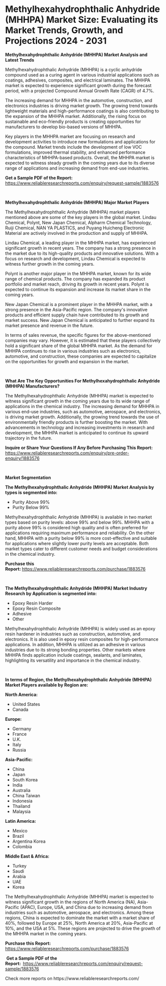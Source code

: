 <p><h1>Methylhexahydrophthalic Anhydride (MHHPA) Market Size: Evaluating its Market Trends, Growth, and Projections 2024 - 2031</h1></p><p><strong>Methylhexahydrophthalic Anhydride (MHHPA) Market Analysis and Latest Trends</strong></p>
<p><p>Methylhexahydrophthalic Anhydride (MHHPA) is a cyclic anhydride compound used as a curing agent in various industrial applications such as coatings, adhesives, composites, and electrical laminates. The MHHPA market is expected to experience significant growth during the forecast period, with a projected Compound Annual Growth Rate (CAGR) of 4.7%. </p><p>The increasing demand for MHHPA in the automotive, construction, and electronics industries is driving market growth. The growing trend towards lightweight materials and high-performance coatings is also contributing to the expansion of the MHHPA market. Additionally, the rising focus on sustainable and eco-friendly products is creating opportunities for manufacturers to develop bio-based versions of MHHPA.</p><p>Key players in the MHHPA market are focusing on research and development activities to introduce new formulations and applications for the compound. Market trends include the development of low VOC formulations, improved thermal stability, and enhanced performance characteristics of MHHPA-based products. Overall, the MHHPA market is expected to witness steady growth in the coming years due to its diverse range of applications and increasing demand from end-use industries.</p></p>
<p><strong>Get a Sample PDF of the Report:&nbsp;</strong> <a href="https://www.reliableresearchreports.com/enquiry/request-sample/1883576">https://www.reliableresearchreports.com/enquiry/request-sample/1883576</a></p>
<p>&nbsp;</p>
<p><strong>Methylhexahydrophthalic Anhydride (MHHPA) Major Market Players</strong></p>
<p><p>The Methylhexahydrophthalic Anhydride (MHHPA) market players mentioned above are some of the key players in the global market. Lindau Chemical, Polynt, New Japan Chemical, Alpharm Chemical Technology, Ruiji Chemical, NAN YA PLASTICS, and Puyang Huicheng Electronic Material are actively involved in the production and supply of MHHPA.</p><p>Lindau Chemical, a leading player in the MHHPA market, has experienced significant growth in recent years. The company has a strong presence in the market due to its high-quality products and innovative solutions. With a focus on research and development, Lindau Chemical is expected to witness further growth in the coming years.</p><p>Polynt is another major player in the MHHPA market, known for its wide range of chemical products. The company has expanded its product portfolio and market reach, driving its growth in recent years. Polynt is expected to continue its expansion and increase its market share in the coming years.</p><p>New Japan Chemical is a prominent player in the MHHPA market, with a strong presence in the Asia-Pacific region. The company's innovative products and efficient supply chain have contributed to its growth and market success. New Japan Chemical is anticipated to further expand its market presence and revenue in the future.</p><p>In terms of sales revenue, the specific figures for the above-mentioned companies may vary. However, it is estimated that these players collectively hold a significant share of the global MHHPA market. As the demand for MHHPA continues to rise in various industries such as electronics, automotive, and construction, these companies are expected to capitalize on the opportunities for growth and expansion in the market.</p></p>
<p>&nbsp;</p>
<p><strong>What Are The Key Opportunities For Methylhexahydrophthalic Anhydride (MHHPA) Manufacturers?</strong></p>
<p><p>The Methylhexahydrophthalic Anhydride (MHHPA) market is expected to witness significant growth in the coming years due to its wide range of applications in the chemical industry. The increasing demand for MHHPA in various end-use industries, such as automotive, aerospace, and electronics, is driving market growth. Additionally, the growing trend towards the use of environmentally friendly products is further boosting the market. With advancements in technology and increasing investments in research and development, the MHHPA market is anticipated to continue its upward trajectory in the future.</p></p>
<p><strong>Inquire or Share Your Questions If Any Before Purchasing This Report:</strong> <a href="https://www.reliableresearchreports.com/enquiry/pre-order-enquiry/1883576">https://www.reliableresearchreports.com/enquiry/pre-order-enquiry/1883576</a></p>
<p>&nbsp;</p>
<p><strong>Market Segmentation</strong></p>
<p><strong>The Methylhexahydrophthalic Anhydride (MHHPA) Market Analysis by types is segmented into:</strong></p>
<p><ul><li>Purity Above 99%</li><li>Purity Below 99%</li></ul></p>
<p><p>Methylhexahydrophthalic Anhydride (MHHPA) is available in two market types based on purity levels: above 99% and below 99%. MHHPA with a purity above 99% is considered high quality and is often preferred for applications requiring maximum performance and reliability. On the other hand, MHHPA with a purity below 99% is more cost-effective and suitable for applications where slightly lower purity levels are acceptable. Both market types cater to different customer needs and budget considerations in the chemical industry.</p></p>
<p><strong>Purchase this Report:&nbsp;</strong><a href="https://www.reliableresearchreports.com/purchase/1883576">https://www.reliableresearchreports.com/purchase/1883576</a></p>
<p>&nbsp;</p>
<p><strong>The Methylhexahydrophthalic Anhydride (MHHPA) Market Industry Research by Application is segmented into:</strong></p>
<p><ul><li>Epoxy Resin Harder</li><li>Epoxy Resin Composite</li><li>Adhesive</li><li>Other</li></ul></p>
<p><p>Methylhexahydrophthalic Anhydride (MHHPA) is widely used as an epoxy resin hardener in industries such as construction, automotive, and electronics. It is also used in epoxy resin composites for high-performance applications. In addition, MHHPA is utilized as an adhesive in various industries due to its strong bonding properties. Other markets where MHHPA finds application include coatings, sealants, and laminates, highlighting its versatility and importance in the chemical industry.</p></p>
<p>&nbsp;</p>
<p><strong>In terms of Region, the Methylhexahydrophthalic Anhydride (MHHPA) Market Players available by Region are:</strong></p>
<p>
    <p> <strong> North America: </strong>
        <ul>
            <li>United States</li>
            <li>Canada</li>
        </ul>
        </p> 
    <p> <strong> Europe: </strong>
        <ul>
            <li>Germany</li>
            <li>France</li>
            <li>U.K.</li>
            <li>Italy</li>
            <li>Russia</li>
        </ul>
        </p> 
    <p> <strong> Asia-Pacific: </strong>
        <ul>
            <li>China</li>
            <li>Japan</li>
            <li>South Korea</li>
            <li>India</li>
            <li>Australia</li>
            <li>China Taiwan</li>
            <li>Indonesia</li>
            <li>Thailand</li>
            <li>Malaysia</li>
        </ul>
        </p> 
    <p> <strong> Latin America: </strong>
        <ul>
            <li>Mexico</li>
            <li>Brazil</li>
            <li>Argentina Korea</li>
            <li>Colombia</li>
        </ul>
        </p> 
    <p> <strong> Middle East & Africa: </strong>
        <ul>
            <li>Turkey</li>
            <li>Saudi</li>
            <li>Arabia</li>
            <li>UAE</li>
            <li>Korea</li>
        </ul>
    </p>
    </p>
<p><p>The Methylhexahydrophthalic Anhydride (MHHPA) market is expected to witness significant growth in the regions of North America (NA), Asia-Pacific (APAC), Europe, USA, and China due to increasing demand from industries such as automotive, aerospace, and electronics. Among these regions, China is expected to dominate the market with a market share of 40%, followed by Europe at 25%, North America at 20%, Asia-Pacific at 10%, and the USA at 5%. These regions are projected to drive the growth of the MHHPA market in the coming years.</p></p>
<p><strong>Purchase this Report: </strong><a href="https://www.reliableresearchreports.com/purchase/1883576">https://www.reliableresearchreports.com/purchase/1883576</a></p>
<p>&nbsp;<strong>Get a Sample PDF of the Report:&nbsp;&nbsp;</strong><a href="https://www.reliableresearchreports.com/enquiry/request-sample/1883576">https://www.reliableresearchreports.com/enquiry/request-sample/1883576</a></p>
<p><strong></strong></p>
<p>Check more reports on https://www.reliableresearchreports.com/</p>